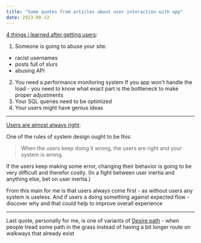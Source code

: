 ```yaml
---
title: "Some quotes from articles about user interaction with app"
date: 2023-08-13
---
```


[4 things i learned after getting users](https://basementcommunity.bearblog.dev/things-i-learned/):
1. Someone is going to abuse your site:
  - racist usernames
  - posts full of slurs
  - abusing API
2. You need a performance monitoring system
  If you app won't handle the load - you need to know what exact part is the bottleneck to make proper adjustments
3. Your SQL queries need to be optimized
4. Your users might have genius ideas

------
[Users are almost always right](https://utcc.utoronto.ca/~cks/space/blog/tech/UsersAreRight):

One of the rules of system design ought to be this:
> When the users keep doing it wrong, the users are right and your system is wrong.

If the users keep making some error, changing their behavior is going to be very difficult and therefor costly. (In a fight between user inertia and anything else, bet on user inertia.)

From this main for me is that users always come first - as without users any system is useless. And if users a doing something against expected flow - discover why and that could help to improve overall experience

------
Last quote, personally for me, is one of variants of [Desire path](https://en.wikipedia.org/wiki/Desire_path) - when people tread some path in the grass instead of having a bit longer route on walkways that already exist
